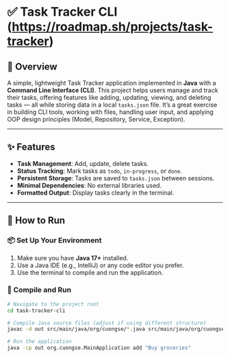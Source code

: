 # ✅ Task Tracker CLI (https://roadmap.sh/projects/task-tracker)

## 🎯 Overview

A simple, lightweight Task Tracker application implemented in **Java** with a **Command Line Interface (CLI)**. This project helps users manage and track their tasks, offering features like adding, updating, viewing, and deleting tasks — all while storing data in a local `tasks.json` file. It’s a great exercise in building CLI tools, working with files, handling user input, and applying OOP design principles (Model, Repository, Service, Exception).

---

## ✨ Features

- **Task Management**: Add, update, delete tasks.
- **Status Tracking**: Mark tasks as `todo`, `in-progress`, or `done`.
- **Persistent Storage**: Tasks are saved to `tasks.json` between sessions.
- **Minimal Dependencies**: No external libraries used.
- **Formatted Output**: Display tasks clearly in the terminal.

---

## 🚀 How to Run

### 📦 Set Up Your Environment

1. Make sure you have **Java 17+** installed.
2. Use a Java IDE (e.g., IntelliJ) or any code editor you prefer.
3. Use the terminal to compile and run the application.

### 🔧 Compile and Run

```bash
# Navigate to the project root
cd task-tracker-cli

# Compile Java source files (adjust if using different structure)
javac -d out src/main/java/org/cuongse/*.java src/main/java/org/cuongse/model/*.java src/main/java/org/cuongse/repository/*.java src/main/java/org/cuongse/service/*.java src/main/java/org/cuongse/exception/*.java

# Run the application
java -cp out org.cuongse.MainApplication add "Buy groceries"

 
